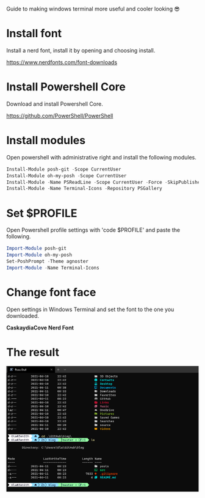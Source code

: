 Guide to making windows terminal more useful and cooler looking 😎

# Install font

Install a nerd font, install it by opening and choosing install.

https://www.nerdfonts.com/font-downloads

# Install Powershell Core

Download and install Powershell Core.

https://github.com/PowerShell/PowerShell

# Install modules

Open powershell with administrative right and install the following modules.

```powershell
Install-Module posh-git -Scope CurrentUser
Install-Module oh-my-posh -Scope CurrentUser
Install-Module -Name PSReadLine -Scope CurrentUser -Force -SkipPublisherCheck
Install-Module -Name Terminal-Icons -Repository PSGallery
```

# Set $PROFILE

Open Powershell profile settings with 'code $PROFILE' and paste the following.

```powershell
Import-Module posh-git
Import-Module oh-my-posh
Set-PoshPrompt -Theme agnoster
Import-Module -Name Terminal-Icons
```

# Change font face

Open settings in Windows Terminal and set the font to the one you downloaded.

**CaskaydiaCove Nerd Font**

# The result

![alt text](images/result.png "Logo Title Text 1")